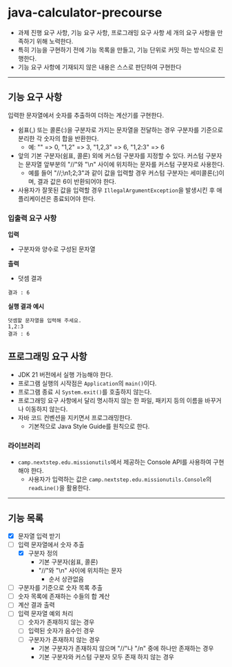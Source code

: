 # java-calculator-precourse
- 과제 진행 요구 사항, 기능 요구 사항, 프로그래밍 요구 사항 세 개의 요구 사항을 만족하기 위해 노력한다.
- 특히 기능을 구현하기 전에 기능 목록을 만들고, 기능 단위로 커밋 하는 방식으로 진행한다.
- 기능 요구 사항에 기재되지 않은 내용은 스스로 판단하여 구현한다

---
## 기능 요구 사항
입력한 문자열에서 숫자를 추출하여 더하는 계산기를 구현한다.

- 쉼표(,) 또는 콜론(:)을 구분자로 가지는 문자열을 전달하는 경우 구분자를 기준으로 분리한 각 숫자의 합을 반환한다.
    - 예: "" => 0, "1,2" => 3, "1,2,3" => 6, "1,2:3" => 6
- 앞의 기본 구분자(쉼표, 콜론) 외에 커스텀 구분자를 지정할 수 있다. 커스텀 구분자는 문자열 앞부분의 "//"와 "\n" 사이에 위치하는 문자를 커스텀 구분자로 사용한다.
    - 예를 들어 "//;\n1;2;3"과 같이 값을 입력할 경우 커스텀 구분자는 세미콜론(;)이며, 결과 값은 6이 반환되어야 한다.
- 사용자가 잘못된 값을 입력할 경우 `IllegalArgumentException`을 발생시킨 후 애플리케이션은 종료되어야 한다.
### 입출력 요구 사항
**입력**
- 구분자와 양수로 구성된 문자열

**출력**
- 덧셈 결과
```
결과 : 6
```
**실행 결과 예시**
```
덧셈할 문자열을 입력해 주세요.
1,2:3
결과 : 6
```
## 프로그래밍 요구 사항
- JDK 21 버전에서 실행 가능해야 한다.
- 프로그램 실행의 시작점은 `Application`의 `main()`이다.
- 프로그램 종료 시 `System.exit()`를 호출하지 않는다.
- 프로그래밍 요구 사항에서 달리 명시하지 않는 한 파일, 패키지 등의 이름을 바꾸거나 이동하지 않는다.
- 자바 코드 컨벤션을 지키면서 프로그래밍한다.
    - 기본적으로 Java Style Guide를 원칙으로 한다.
### 라이브러리
- `camp.nextstep.edu.missionutils`에서 제공하는 Console API를 사용하여 구현해야 한다.
    - 사용자가 입력하는 값은 `camp.nextstep.edu.missionutils.Console`의 `readLine()`을 활용한다.
---
## 기능 목록
- [X] 문자열 입력 받기
- [ ] 입력 문자열에서 숫자 추출
    - [X] 구분자 정의
        - 기본 구분자(쉼표, 콜론)
        - "//"와 "\n" 사이에 위치하는 문자
            - 순서 상관없음
- [ ] 구분자를 기준으로 숫자 목록 추출
- [ ] 숫자 목록에 존재하는 수들의 합 계산
- [ ] 계산 결과 출력
- [ ] 입력 문자열 예외 처리
    - [ ] 숫자가 존재하지 않는 경우
    - [ ] 입력된 숫자가 음수인 경우
    - [ ] 구분자가 존재하지 않는 경우
        - 기본 구분자가 존재하지 않으며 "//"나 "/n" 중에 하나만 존재하는 경우
        - 기본 구분자와 커스텀 구분자 모두 존재 하지 않는 경우